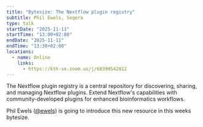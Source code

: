 ```yaml
---
title: "Bytesize: The Nextflow plugin registry"
subtitle: Phil Ewels, Seqera
type: talk
startDate: "2025-11-11"
startTime: "13:00+02:00"
endDate: "2025-11-11"
endTime: "13:30+02:00"
locations:
  - name: Online
    links:
      - https://kth-se.zoom.us/j/68390542812
---
```


The Nextflow plugin registry is a central repository for discovering, sharing, and managing Nextflow plugins. 
Extend Nextflow's capabilities with community-developed plugins for enhanced bioinformatics workflows.

Phil Ewels ([@ewels](https://github.com/ewels)) is going to introduce this new resource in this weeks bytesize.
